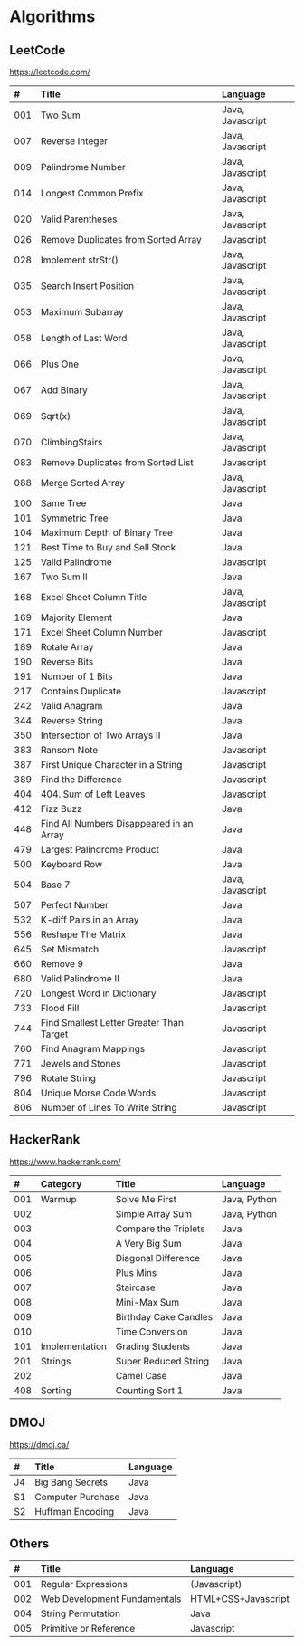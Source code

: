 # Algorithms

## LeetCode

https://leetcode.com/

| #   | Title 　　　                             | Language         |
| :-- | :--------------------------------------- | :--------------- |
| 001 | Two Sum                                  | Java, Javascript |
| 007 | Reverse Integer                          | Java, Javascript |
| 009 | Palindrome Number                        | Java, Javascript |
| 014 | Longest Common Prefix                    | Java, Javascript |
| 020 | Valid Parentheses                        | Java, Javascript |
| 026 | Remove Duplicates from Sorted Array      | Javascript       |
| 028 | Implement strStr()                       | Java, Javascript |
| 035 | Search Insert Position                   | Java, Javascript |
| 053 | Maximum Subarray                         | Java, Javascript |
| 058 | Length of Last Word                      | Java, Javascript |
| 066 | Plus One                                 | Java, Javascript |
| 067 | Add Binary                               | Java, Javascript |
| 069 | Sqrt(x)                                  | Java, Javascript |
| 070 | ClimbingStairs                           | Java, Javascript |
| 083 | Remove Duplicates from Sorted List       | Javascript       |
| 088 | Merge Sorted Array                       | Java, Javascript |
| 100 | Same Tree                                | Java             |
| 101 | Symmetric Tree                           | Java             |
| 104 | Maximum Depth of Binary Tree             | Java             |
| 121 | Best Time to Buy and Sell Stock          | Java             |
| 125 | Valid Palindrome                         | Javascript       |
| 167 | Two Sum II                               | Java             |
| 168 | Excel Sheet Column Title                 | Java, Javascript |
| 169 | Majority Element                         | Java             |
| 171 | Excel Sheet Column Number                | Javascript       |
| 189 | Rotate Array                             | Java             |
| 190 | Reverse Bits                             | Java             |
| 191 | Number of 1 Bits                         | Java             |
| 217 | Contains Duplicate                       | Javascript       |
| 242 | Valid Anagram                            | Java             |
| 344 | Reverse String                           | Java             |
| 350 | Intersection of Two Arrays II            | Java             |
| 383 | Ransom Note                              | Javascript       |
| 387 | First Unique Character in a String       | Javascript       |
| 389 | Find the Difference                      | Javascript       |
| 404 | 404. Sum of Left Leaves                  | Javascript       |
| 412 | Fizz Buzz                                | Java             |
| 448 | Find All Numbers Disappeared in an Array | Java             |
| 479 | Largest Palindrome Product               | Java             |
| 500 | Keyboard Row                             | Java             |
| 504 | Base 7                                   | Java, Javascript |
| 507 | Perfect Number                           | Java             |
| 532 | K-diff Pairs in an Array                 | Java             |
| 556 | Reshape The Matrix                       | Java             |
| 645 | Set Mismatch                             | Javascript       |
| 660 | Remove 9                                 | Java             |
| 680 | Valid Palindrome II                      | Java             |
| 720 | Longest Word in Dictionary               | Javascript       |
| 733 | Flood Fill                               | Javascript       |
| 744 | Find Smallest Letter Greater Than Target | Javascript       |
| 760 | Find Anagram Mappings                    | Javascript       |
| 771 | Jewels and Stones                        | Javascript       |
| 796 | Rotate String                            | Javascript       |
| 804 | Unique Morse Code Words                  | Javascript       |
| 806 | Number of Lines To Write String          | Javascript       |

## HackerRank

https://www.hackerrank.com/

| #   | Category       | Title                 | Language     |
| :-- | :------------- | :-------------------- | :----------- |
| 001 | Warmup         | Solve Me First        | Java, Python |
| 002 |                | Simple Array Sum      | Java, Python |
| 003 |                | Compare the Triplets  | Java         |
| 004 |                | A Very Big Sum        | Java         |
| 005 |                | Diagonal Difference   | Java         |
| 006 |                | Plus Mins             | Java         |
| 007 |                | Staircase             | Java         |
| 008 |                | Mini-Max Sum          | Java         |
| 009 |                | Birthday Cake Candles | Java         |
| 010 |                | Time Conversion       | Java         |
| 101 | Implementation | Grading Students      | Java         |
| 201 | Strings        | Super Reduced String  | Java         |
| 202 |                | Camel Case            | Java         |
| 408 | Sorting        | Counting Sort 1       | Java         |

## DMOJ

https://dmoj.ca/

| #   | Title 　　　      | Language |
| :-- | :---------------- | :------- |
| J4  | Big Bang Secrets  | Java     |
| S1  | Computer Purchase | Java     |
| S2  | Huffman Encoding  | Java     |

## Others

| #   | Title                        | Language            |
| :-- | :--------------------------- | :------------------ |
| 001 | Regular Expressions          | (Javascript)        |
| 002 | Web Development Fundamentals | HTML+CSS+Javascript |
| 004 | String Permutation           | Java                |
| 005 | Primitive or Reference       | Javascript          |
